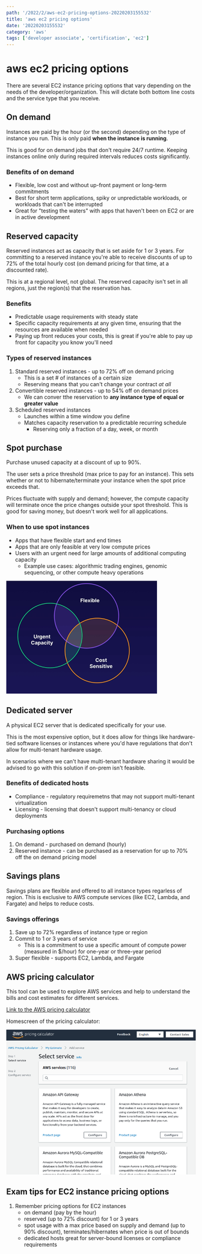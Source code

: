 ```yaml
---
path: '/2022/2/aws-ec2-pricing-options-20220203155532'
title: 'aws ec2 pricing options'
date: '20220203155532'
category: 'aws'
tags: ['developer associate', 'certification', 'ec2']
---
```


# aws ec2 pricing options
There are several EC2 instance pricing options that vary depending on the needs
of the developer/organization. This will dictate both bottom line costs and the
service type that you receive.

## On demand
Instances are paid by the hour (or the second) depending on the type of instance you
run. This is only paid **when the instance is running**.

This is good for on demand jobs that don't require 24/7 runtime. Keeping instances
online only during required intervals reduces costs significantly.

### Benefits of on demand
* Flexible, low cost and without up-front payment or long-term commitments
* Best for short term applications, spiky or unpredictable workloads, or workloads that can't be interrupted
* Great for "testing the waters" with apps that haven't been on EC2 or are in active development

## Reserved capacity
Reserved instances act as capacity that is set aside for 1 or 3 years. For committing
to a reserved instance you're able to receive discounts of up to 72% of the total
hourly cost (on demand pricing for that time, at a discounted rate).

This is at a regional level, not global. The reserved capacity isn't set in all regions,
just the region(s) that the reservation has.

### Benefits
* Predictable usage requirements with steady state
* Specific capacity requirements at any given time, ensuring that the resources are available when needed
* Paying up front reduces your costs, this is great if you're able to pay up front for capacity you know you'll need

### Types of reserved instances
1. Standard reserved instances - up to 72% off on demand pricing
    * This is a set # of instances of a certain size
    * Reserving means that you can't change your contract *at all*
1. Convertible reserved instances - up to 54% off on demand prices
    * We can conver tthe reservation to **any instance type of equal or greater value**
1. Scheduled reserved instances
    * Launches within a time window you define
    * Matches capacity reservation to a predictable recurring schedule
        * Reserving only a fraction of a day, week, or month

## Spot purchase
Purchase unused capacity at a discount of up to 90%.

The user sets a price threshold (max price to pay for an instance). This sets whether
or not to hibernate/terminate your instance when the spot price exceeds that.

Prices fluctuate with supply and demand; however, the compute capacity will terminate
once the price changes outside your spot threshold. This is good for saving money,
but doesn't work well for all applications.

### When to use spot instances
* Apps that have flexible start and end times
* Apps that are only feasible at very low compute prices
* Users with an urgent need for large amounts of additional computing capacity
    * Example use cases: algorithmic trading engines, genomic sequencing, or other compute heavy operations

![When to use spot instances](./20220203162533-img-1.png)


## Dedicated server
A physical EC2 server that is dedicated specifically for your use.

This is the most expensive option, but it does allow for things like hardware-tied
software licenses or instances where you'd have regulations that don't allow for
multi-tenant hardware usage.

In scenarios where we can't have multi-tenant hardware sharing it would be advised
to go with this solution if on-prem isn't feasible.

### Benefits of dedicated hosts
* Compliance - regulatory requiremetns that may not support multi-tenant virtualization
* Licensing - licensing that doesn't support multi-tenancy or cloud deployments

### Purchasing options
1. On demand - purchased on demand (hourly)
1. Reserved instance - can be purchased as a reservation for up to 70% off the on demand pricing model

## Savings plans
Savings plans are flexible and offered to all instance types regarless of region.
This is exclusive to AWS compute services (like EC2, Lambda, and Fargate) and helps
to reduce costs.

### Savings offerings
1. Save up to 72% regardless of instance type or region
1. Commit to 1 or 3 years of service
    * This is a commitment to use a specific amount of compute power (measured in $/hour) for one-year or three-year period
1. Super flexible - supports EC2, Lambda, and Fargate

## AWS pricing calculator
This tool can be used to explore AWS services and help to understand the bills
and cost estimates for different services.

[Link to the AWS pricing calculator](https://calculator.aws)

Homescreen of the pricing calculator:

![Homescreen of the pricing calculator](./20220203163614-img-2.png)

## Exam tips for EC2 instance pricing options
1. Remember pricing options for EC2 instances
    * on demand (pay by the hour)
    * reserved (up to 72% discount) for 1 or 3 years
    * spot usage with a max price based on supply and demand (up to 90% discount), terminates/hibernates when price is out of bounds
    * dedicated hosts great for server-bound licenses or compliance requirements

